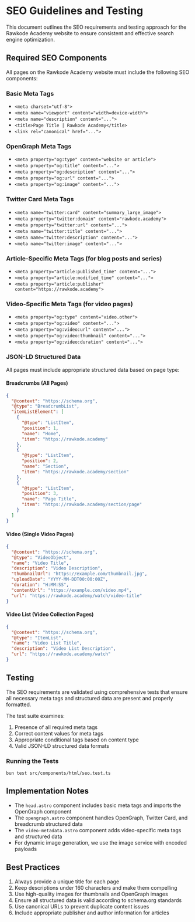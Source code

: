 # SEO Guidelines and Testing

This document outlines the SEO requirements and testing approach for the Rawkode Academy website to ensure consistent and effective search engine optimization.

## Required SEO Components

All pages on the Rawkode Academy website must include the following SEO components:

### Basic Meta Tags

- `<meta charset="utf-8">`
- `<meta name="viewport" content="width=device-width">`
- `<meta name="description" content="...">`
- `<title>Page Title | Rawkode Academy</title>`
- `<link rel="canonical" href="...">`

### OpenGraph Meta Tags

- `<meta property="og:type" content="website or article">`
- `<meta property="og:title" content="...">`
- `<meta property="og:description" content="...">`
- `<meta property="og:url" content="...">`
- `<meta property="og:image" content="...">`

### Twitter Card Meta Tags

- `<meta name="twitter:card" content="summary_large_image">`
- `<meta property="twitter:domain" content="rawkode.academy">`
- `<meta property="twitter:url" content="...">`
- `<meta name="twitter:title" content="...">`
- `<meta name="twitter:description" content="...">`
- `<meta name="twitter:image" content="...">`

### Article-Specific Meta Tags (for blog posts and series)

- `<meta property="article:published_time" content="...">`
- `<meta property="article:modified_time" content="...">`
- `<meta property="article:publisher" content="https://rawkode.academy">`

### Video-Specific Meta Tags (for video pages)

- `<meta property="og:type" content="video.other">`
- `<meta property="og:video" content="...">`
- `<meta property="og:video:url" content="...">`
- `<meta property="og:video:thumbnail" content="...">`
- `<meta property="og:video:duration" content="...">`

### JSON-LD Structured Data

All pages must include appropriate structured data based on page type:

#### Breadcrumbs (All Pages)

```json
{
  "@context": "https://schema.org",
  "@type": "BreadcrumbList",
  "itemListElement": [
    {
      "@type": "ListItem",
      "position": 1,
      "name": "Home",
      "item": "https://rawkode.academy"
    },
    {
      "@type": "ListItem",
      "position": 2,
      "name": "Section",
      "item": "https://rawkode.academy/section"
    },
    {
      "@type": "ListItem",
      "position": 3,
      "name": "Page Title",
      "item": "https://rawkode.academy/section/page"
    }
  ]
}
```

#### Video (Single Video Pages)

```json
{
  "@context": "https://schema.org",
  "@type": "VideoObject",
  "name": "Video Title",
  "description": "Video Description",
  "thumbnailUrl": "https://example.com/thumbnail.jpg",
  "uploadDate": "YYYY-MM-DDT00:00:00Z",
  "duration": "H:MM:SS",
  "contentUrl": "https://example.com/video.mp4",
  "url": "https://rawkode.academy/watch/video-title"
}
```

#### Video List (Video Collection Pages)

```json
{
  "@context": "https://schema.org",
  "@type": "ItemList",
  "name": "Video List Title",
  "description": "Video List Description",
  "url": "https://rawkode.academy/watch"
}
```

## Testing

The SEO requirements are validated using comprehensive tests that ensure all necessary meta tags and structured data are present and properly formatted. 

The test suite examines:

1. Presence of all required meta tags
2. Correct content values for meta tags
3. Appropriate conditional tags based on content type
4. Valid JSON-LD structured data formats

### Running the Tests

```
bun test src/components/html/seo.test.ts
```

## Implementation Notes

- The `head.astro` component includes basic meta tags and imports the OpenGraph component
- The `opengraph.astro` component handles OpenGraph, Twitter Card, and breadcrumb structured data
- The `video-metadata.astro` component adds video-specific meta tags and structured data
- For dynamic image generation, we use the image service with encoded payloads

## Best Practices

1. Always provide a unique title for each page
2. Keep descriptions under 160 characters and make them compelling
3. Use high-quality images for thumbnails and OpenGraph images
4. Ensure all structured data is valid according to schema.org standards
5. Use canonical URLs to prevent duplicate content issues
6. Include appropriate publisher and author information for articles
